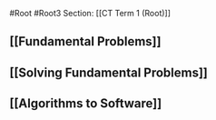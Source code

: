 #Root #Root3 Section: [[CT Term 1 (Root)]]
## [[Fundamental Problems]]
## [[Solving Fundamental Problems]]
## [[Algorithms to Software]]
